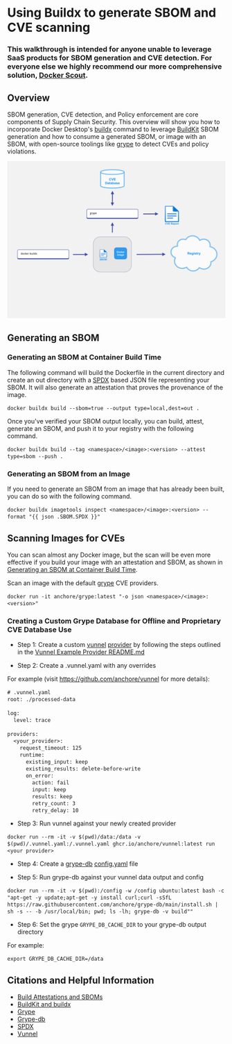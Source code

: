 # Using Buildx to generate SBOM and CVE scanning
### This walkthrough is intended for anyone unable to leverage SaaS products for SBOM generation and CVE detection. For everyone else we highly recommend our more comprehensive solution, [Docker Scout](https://scout.docker.com).

## Overview 
SBOM generation, CVE detection, and Policy enforcement are core components of Supply Chain Security. This overview will show you how to incorporate Docker Desktop's [buildx](https://docs.docker.com/engine/reference/commandline/buildx/) command to leverage [BuildKit](https://docs.docker.com/build/buildkit/) SBOM generation and how to consume a generated SBOM, or image with an SBOM, with open-source toolings like [grype](https://hub.docker.com/r/anchore/grype) to detect CVEs and policy violations.

![High Level Architecture](./images/SBOM_CVE_Workflow.jpg)

## Generating an SBOM

### Generating an SBOM at Container Build Time

The following command will build the Dockerfile in the current directory and create an out directory with a [SPDX](https://spdx.dev/resources/use/) based JSON file representing your SBOM. It will also generate an attestation that proves the provenance of the image.

```shell
docker buildx build --sbom=true --output type=local,dest=out .
```

Once you've verified your SBOM output locally, you can build, attest, generate an SBOM, and push it to your registry with the following command.

```shell
docker buildx build --tag <namespace>/<image>:<version> --attest type=sbom --push .
```

### Generating an SBOM from an Image
If you need to generate an SBOM from an image that has already been built, you can do so with the following command.

```shell
docker buildx imagetools inspect <namespace>/<image>:<version> --format "{{ json .SBOM.SPDX }}"
```

## Scanning Images for CVEs

You can scan almost any Docker image, but the scan will be even more effective if you build your image with an attestation and SBOM, as shown in [Generating an SBOM at Container Build Time](#generating-an-sbom-at-container-build-time).

Scan an image with the default [grype](https://hub.docker.com/r/anchore/grype) CVE providers.

```shell
docker run -it anchore/grype:latest "-o json <namespace>/<image>:<version>"
```

### Creating a Custom Grype Database for Offline and Proprietary CVE Database Use

* Step 1: Create a custom [vunnel](https://github.com/anchore/vunnel) [provider](https://github.com/anchore/vunnel/tree/main#can-i-implement-a-new-provider) by following the steps outlined in the [Vunnel Example Provider README.md](https://github.com/anchore/vunnel/tree/main/example)

* Step 2: Create a .vunnel.yaml with any overrides

For example (visit https://github.com/anchore/vunnel for more details):
```shell
# .vunnel.yaml
root: ./processed-data

log:
  level: trace

providers:
  <your_provider>:
    request_timeout: 125
    runtime:
      existing_input: keep
      existing_results: delete-before-write
      on_error:
        action: fail
        input: keep
        results: keep
        retry_count: 3
        retry_delay: 10

```
* Step 3: Run vunnel against your newly created provider
```shell
docker run --rm -it -v $(pwd)/data:/data -v $(pwd)/.vunnel.yaml:/.vunnel.yaml ghcr.io/anchore/vunnel:latest run <your provider>
```

* Step 4: Create a [grype-db](https://github.com/anchore/grype-db) [config.yaml](https://github.com/anchore/grype-db#configuration) file 

* Step 5: Run grype-db against your vunnel data output and config
```shell
docker run --rm -it -v $(pwd):/config -w /config ubuntu:latest bash -c "apt-get -y update;apt-get -y install curl;curl -sSfL https://raw.githubusercontent.com/anchore/grype-db/main/install.sh | sh -s -- -b /usr/local/bin; pwd; ls -lh; grype-db -v build""
```

* Step 6: Set the grype `GRYPE_DB_CACHE_DIR` to your grype-db output directory

For example:
```shell
export GRYPE_DB_CACHE_DIR=/data
```

## Citations and Helpful Information
* [Build Attestations and SBOMs](https://docs.docker.com/build/attestations/)
* [BuildKit and buildx](https://docs.docker.com/build/buildkit/)
* [Grype](https://github.com/anchore/grype)
* [Grype-db](https://github.com/anchore/grype-db)
* [SPDX](https://spdx.dev/resources/use/)
* [Vunnel](https://github.com/anchore/vunnel)




